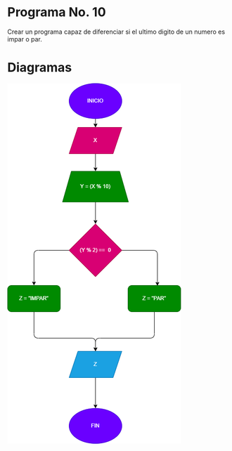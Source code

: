 # Programa No. 10

Crear un programa capaz de diferenciar si el ultimo digito de un numero es impar o par.

# Diagramas

![Diagrama](Ultimo_impar_par.png)
